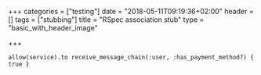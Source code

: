 +++
categories = ["testing"]
date = "2018-05-11T09:19:36+02:00"
header = []
tags = ["stubbing"]
title = "RSpec association stub"
type = "basic_with_header_image"

+++
<!--more-->

    allow(service).to receive_message_chain(:user, :has_payment_method?) { true }